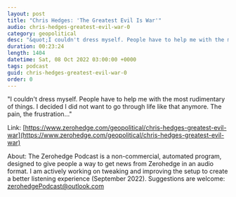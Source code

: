 ```yaml
---
layout: post
title: "Chris Hedges: 'The Greatest Evil Is War'"
audio: chris-hedges-greatest-evil-war-0
category: geopolitical
desc: "&quot;I couldn't dress myself. People have to help me with the most rudimentary of things. I decided I did not want to go through life like that anymore. The pain, the frustration...&quot;"
duration: 00:23:24
length: 1404
datetime: Sat, 08 Oct 2022 03:00:00 +0000
tags: podcast
guid: chris-hedges-greatest-evil-war-0
order: 0
---
```

&quot;I couldn't dress myself. People have to help me with the most rudimentary of things. I decided I did not want to go through life like that anymore. The pain, the frustration...&quot;

Link: [https://www.zerohedge.com/geopolitical/chris-hedges-greatest-evil-war](https://www.zerohedge.com/geopolitical/chris-hedges-greatest-evil-war)

About: The Zerohedge Podcast is a non-commercial, automated program, designed to give people a way to get news from Zerohedge in an audio format.  I am actively working on tweaking and improving the setup to create a better listening experience (September 2022).  Suggestions are welcome: [zerohedgePodcast@outlook.com](mailto:zerohedgePodcast@outlook.com)